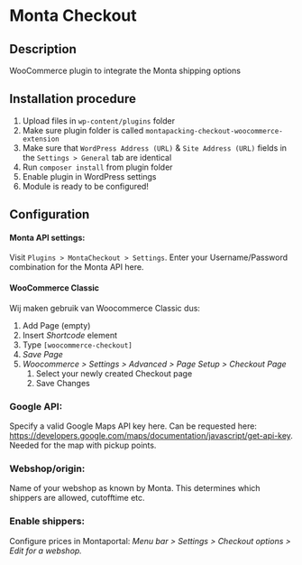 # Monta Checkout

## Description

WooCommerce plugin to integrate the Monta shipping options

## Installation procedure

1. Upload files in `wp-content/plugins` folder
1. Make sure plugin folder is called `montapacking-checkout-woocommerce-extension`
1. Make sure that `WordPress Address (URL)` & `Site Address (URL)` fields in the `Settings > General` tab are identical
1. Run `composer install` from plugin folder
1. Enable plugin in WordPress settings
1. Module is ready to be configured!

## Configuration

#### Monta API settings:

Visit `Plugins > MontaCheckout > Settings`.
Enter your Username/Password combination for the Monta API here.

#### WooCommerce Classic

Wij maken gebruik van Woocommerce Classic dus:

1. Add Page (empty)
1. Insert _Shortcode_ element
1. Type `[woocommerce-checkout]`
1. _Save Page_
1. _Woocommerce > Settings > Advanced > Page Setup > Checkout Page_
    1. Select your newly created Checkout page
    1. Save Changes

### Google API:

Specify a valid Google Maps API key here. Can be requested
here: https://developers.google.com/maps/documentation/javascript/get-api-key.
Needed for the map with pickup points.

### Webshop/origin:

Name of your webshop as known by Monta.
This determines which shippers are allowed, cutofftime etc.

### Enable shippers:

Configure prices in Montaportal:
_Menu bar > Settings > Checkout options > Edit for a webshop._